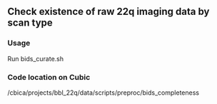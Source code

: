 ## Check existence of raw 22q imaging data by scan type

### Usage
Run bids_curate.sh

### Code location on Cubic
/cbica/projects/bbl_22q/data/scripts/preproc/bids_completeness
